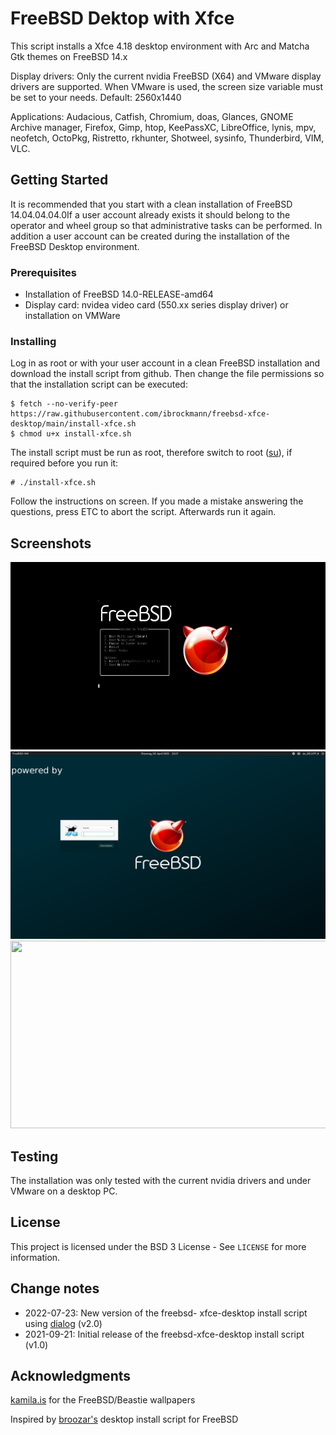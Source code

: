 # FreeBSD Dektop with Xfce

This script installs a Xfce 4.18 desktop environment with Arc and Matcha Gtk themes on FreeBSD 14.x

Display drivers: Only the current nvidia FreeBSD (X64) and VMware display drivers are supported. When VMware is used, the screen size variable must be set to your needs.
Default: 2560x1440

Applications: Audacious, Catfish,  Chromium, doas, Glances, GNOME Archive manager, Firefox, Gimp, htop, KeePassXC, LibreOffice, lynis, mpv, neofetch, OctoPkg, Ristretto, rkhunter, Shotweel, sysinfo, Thunderbird, VIM, VLC.



## Getting Started

It is recommended that you start with a clean installation of FreeBSD 14.04.04.04.0If a user account already exists it should belong to the operator and wheel group so that administrative tasks can be performed. In addition a user account can be created during the installation of the FreeBSD Desktop environment.

### Prerequisites

- Installation of FreeBSD 14.0-RELEASE-amd64
- Display card: nvidea video card (550.xx series display driver) or installation on VMWare

### Installing

Log in as root or with your user account in a clean FreeBSD installation and download the install script from github. Then change the file permissions so that the installation script can be executed:

```
$ fetch --no-verify-peer https://raw.githubusercontent.com/ibrockmann/freebsd-xfce-desktop/main/install-xfce.sh
$ chmod u+x install-xfce.sh
```

The install script must be run as root, therefore switch to root ([su](https://www.freebsd.org/cgi/man.cgi?query=su&apropos=0&sektion=0&manpath=FreeBSD+13.0-current&arch=default&format=html)), if required before you run it:

```
# ./install-xfce.sh
```

Follow the instructions on screen. If you made a mistake answering the questions, press  ETC to abort the script. Afterwards run it again.



## Screenshots

<img src="./screenshots/bootscreen.png" width="600" height="300"/>

<img src="./screenshots/loginscreen.png" width="600" height="300"/>

<img src="./screenshots/desktop.png" width="600" height="300"/>

## Testing

The installation was only tested with the current nvidia drivers and under VMware on a desktop PC.

## License

This project is licensed under the BSD 3 License - See ``LICENSE`` for more information.

## Change notes

- 2022-07-23: New version of the freebsd- xfce-desktop install script using [dialog](https://www.freebsd.org/cgi/man.cgi?query=dialog&amp;sektion=1) (v2.0)
- 2021-09-21: Initial release of the freebsd-xfce-desktop install script (v1.0)

## Acknowledgments

[kamila.is](https://kamila.is/making/freebsd-wallpapers/) for the FreeBSD/Beastie wallpapers

Inspired by [broozar's](https://github.com/broozar/installDesktopFreeBSD)  desktop install script for FreeBSD
